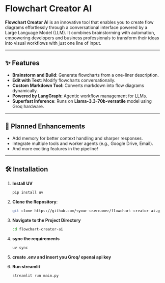 # Flowchart Creator AI  
**Flowchart Creator AI** is an innovative tool that enables you to create flow diagrams effortlessly through a conversational interface powered by a Large Language Model (LLM). It combines brainstorming with automation, empowering developers and business professionals to transform their ideas into visual workflows with just one line of input.

---

## ✨ Features  
- **Brainstorm and Build**: Generate flowcharts from a one-liner description.  
- **Edit with Text**: Modify flowcharts conversationally.  
- **Custom Markdown Tool**: Converts markdown into flow diagrams dynamically.  
- **Powered by LangGraph**: Agentic workflow management for LLMs.  
- **Superfast Inference**: Runs on **Llama-3.3-70b-versatile** model using Groq hardware.  

---

## 🚀 Planned Enhancements  
- Add memory for better context handling and sharper responses.  
- Integrate multiple tools and worker agents (e.g., Google Drive, Email).  
- And more exciting features in the pipeline!  

---

## 🛠️ Installation  
1. **Install UV**
   ```bash
   pip install uv

2. **Clone the Repository**:  
   ```bash
   git clone https://github.com/<your-username>/flowchart-creator-ai.git

3. **Navigate to the Project Directory**
   ```bash
   cd flowchart-creator-ai

4. **sync the requirements**
   ```bash
   uv sync

5. **create .env and insert you Groq/ openai api key**

6. **Run streamlit**
   ```bash
   streamlit run main.py
